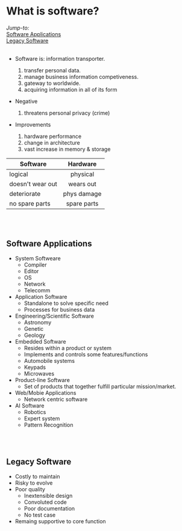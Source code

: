 # What is software?


_Jump-to:_ <br>
[Software Applications](#SoftwareApplications)<br>
[Legacy Software](#LegacySoftware)<br><br>

* Software is: information transporter.
	1. transfer personal data.
	2. manage business information competiveness.
	3. gateway to worldwide.
	4. acquiring information in all of its form

* Negative
	1. threatens personal privacy (crime)

* Improvements
	1. hardware performance
	2. change in architecture
	3. vast increase in memory & storage

| Software         | Hardware      |
| -------------    |:-------------:|
| logical          | physical      |
| doesn't wear out | wears out     |
| deteriorate      | phys damage   |
| no spare parts   | spare parts   |
<br><br>

## <a id="SoftwareApplications"></a> Software Applications
* System Softweare
	* Compiler
	* Editor
	* OS
	* Network
	* Telecomm
* Application Software
	* Standalone to solve specific need
	* Processes for business data
* Engineering/Scientific Software
	* Astronomy
	* Genetic
	* Geology
* Embedded Software
	* Resides within a product or system
	* Implements and controls some features/functions
	* Automobile systems
	* Keypads
	* Microwaves
* Product-line Software
	* Set of products that together fulfill particular mission/market.
* Web/Mobie Applications
	* Network centric software
* AI Software
	* Robotics
	* Expert system
	* Pattern Recognition

<br><br>
## <a id="LegacySoftware"></a> Legacy Software
* Costly to maintain
* Risky to evolve
* Poor quality
	* Inextensible design
	* Convoluted code
	* Poor documentation
	* No test case
* Remaing supportive to core function
	





